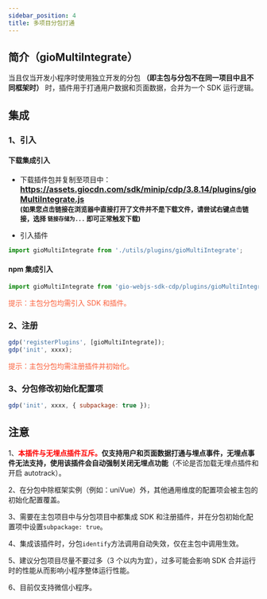 ```yaml
---
sidebar_position: 4
title: 多项目分包打通
---
```


## 简介（gioMultiIntegrate）

当且仅当开发小程序时使用独立开发的分包 **（即主包与分包不在同一项目中且不同框架时）** 时，插件用于打通用户数据和页面数据，合并为一个 SDK 运行逻辑。

## 集成

### 1、引入

#### 下载集成引入

- 下载插件包并复制至项目中：
  **<font size="3"><https://assets.giocdn.com/sdk/minip/cdp/3.8.14/plugins/gioMultiIntegrate.js></font>**<br/>
  **<font size="2">(如果您点击链接在浏览器中直接打开了文件并不是下载文件，请尝试右键点击链接，选择 `链接存储为...` 即可正常触发下载)</font>**

- 引入插件

```js
import gioMultiIntegrate from './utils/plugins/gioMultiIntegrate';
```

#### npm 集成引入

```js
import gioMultiIntegrate from 'gio-webjs-sdk-cdp/plugins/gioMultiIntegrate';
```

<font color="#FC5F3A">提示：主包分包均需引入 SDK 和插件。</font>

### 2、注册

```js
gdp('registerPlugins', [gioMultiIntegrate]);
gdp('init', xxxx);
```

<font color="#FC5F3A">提示：主包分包均需注册插件并初始化。</font>

### 3、分包修改初始化配置项

```js
gdp('init', xxxx, { subpackage: true });
```

## 注意

1、**<font color="red">本插件与无埋点插件互斥。</font>**仅支持用户和页面数据打通与埋点事件，无埋点事件无法支持，使用该插件会**自动强制关闭无埋点功能**（不论是否加载无埋点插件和开启 autotrack）。

2、在分包中除框架实例（例如：uniVue）外，其他通用维度的配置项会被主包的初始化配置覆盖。

3、需要在主包项目中与分包项目中都集成 SDK 和注册插件，并在分包初始化配置项中设置`subpackage: true`。

4、集成该插件时，分包`identify`方法调用自动失效，仅在主包中调用生效。

5、建议分包项目尽量不要过多（3 个以内为宜），过多可能会影响 SDK 合并运行时的性能从而影响小程序整体运行性能。

6、目前仅支持微信小程序。
